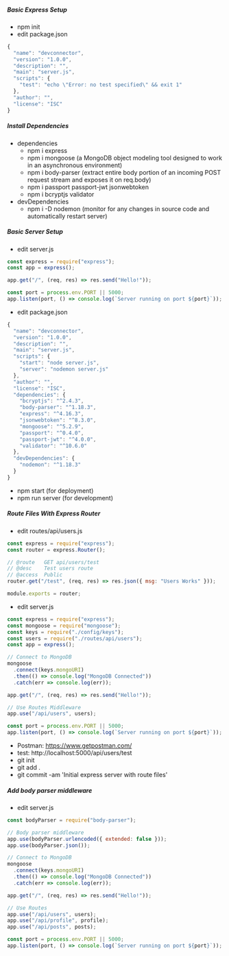 ##### Basic Express Setup
* npm init
* edit package.json
```javascript
{
  "name": "devconnector",
  "version": "1.0.0",
  "description": "",
  "main": "server.js",
  "scripts": {
    "test": "echo \"Error: no test specified\" && exit 1"
  },
  "author": "",
  "license": "ISC"
}
```

##### Install Dependencies
* dependencies
   * npm i express
   * npm i mongoose (a MongoDB object modeling tool designed to work in an asynchronous environment)
   * npm i body-parser (extract entire body portion of an incoming POST request stream and exposes it on req.body)
   * npm i passport passport-jwt jsonwebtoken
   * npm i bcryptjs validator
* devDependencies
   * npm i -D nodemon (monitor for any changes in source code and automatically restart server)

##### Basic Server Setup
* edit server.js
```javascript
const express = require("express");
const app = express();

app.get("/", (req, res) => res.send("Hello!"));

const port = process.env.PORT || 5000;
app.listen(port, () => console.log(`Server running on port ${port}`));
```
* edit package.json
```javascript
{
  "name": "devconnector",
  "version": "1.0.0",
  "description": "",
  "main": "server.js",
  "scripts": {
    "start": "node server.js",
    "server": "nodemon server.js"
  },
  "author": "",
  "license": "ISC",
  "dependencies": {
    "bcryptjs": "^2.4.3",
    "body-parser": "^1.18.3",
    "express": "^4.16.3",
    "jsonwebtoken": "^8.3.0",
    "mongoose": "^5.2.9",
    "passport": "^0.4.0",
    "passport-jwt": "^4.0.0",
    "validator": "^10.6.0"
  },
  "devDependencies": {
    "nodemon": "^1.18.3"
  }
}
```
* npm start (for deployment)
* npm run server (for development)

##### Route Files With Express Router
* edit routes/api/users.js
```javascript
const express = require("express");
const router = express.Router();

// @route   GET api/users/test
// @desc    Test users route
// @access  Public
router.get("/test", (req, res) => res.json({ msg: "Users Works" }));

module.exports = router;
```
* edit server.js
```javascript
const express = require("express");
const mongoose = require("mongoose");
const keys = require("./config/keys");
const users = require("./routes/api/users");
const app = express();

// Connect to MongoDB
mongoose
  .connect(keys.mongoURI)
  .then(() => console.log("MongoDB Connected"))
  .catch(err => console.log(err));

app.get("/", (req, res) => res.send("Hello!"));

// Use Routes Middleware
app.use("/api/users", users);

const port = process.env.PORT || 5000;
app.listen(port, () => console.log(`Server running on port ${port}`));
```
* Postman: https://www.getpostman.com/
* test: http://localhost:5000/api/users/test
* git init
* git add .
* git commit -am 'Initial express server with route files'

##### Add body parser middleware
* edit server.js
```javascript
const bodyParser = require("body-parser");

// Body parser middleware
app.use(bodyParser.urlencoded({ extended: false }));
app.use(bodyParser.json());

// Connect to MongoDB
mongoose
  .connect(keys.mongoURI)
  .then(() => console.log("MongoDB Connected"))
  .catch(err => console.log(err));

app.get("/", (req, res) => res.send("Hello!"));

// Use Routes
app.use("/api/users", users);
app.use("/api/profile", profile);
app.use("/api/posts", posts);

const port = process.env.PORT || 5000;
app.listen(port, () => console.log(`Server running on port ${port}`));
```
